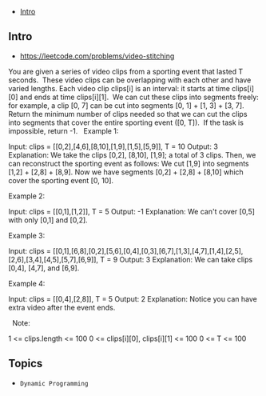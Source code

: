 - [Intro](#intro)

## Intro

- https://leetcode.com/problems/video-stitching

You are given a series of video clips from a sporting event that lasted T seconds.  These video clips can be overlapping with each other and have varied lengths.
Each video clip clips[i] is an interval: it starts at time clips[i][0] and ends at time clips[i][1].  We can cut these clips into segments freely: for example, a clip [0, 7] can be cut into segments [0, 1] + [1, 3] + [3, 7].
Return the minimum number of clips needed so that we can cut the clips into segments that cover the entire sporting event ([0, T]).  If the task is impossible, return -1.
 
Example 1:

Input: clips = [[0,2],[4,6],[8,10],[1,9],[1,5],[5,9]], T = 10
Output: 3
Explanation: 
We take the clips [0,2], [8,10], [1,9]; a total of 3 clips.
Then, we can reconstruct the sporting event as follows:
We cut [1,9] into segments [1,2] + [2,8] + [8,9].
Now we have segments [0,2] + [2,8] + [8,10] which cover the sporting event [0, 10].

Example 2:

Input: clips = [[0,1],[1,2]], T = 5
Output: -1
Explanation: 
We can't cover [0,5] with only [0,1] and [0,2].

Example 3:

Input: clips = [[0,1],[6,8],[0,2],[5,6],[0,4],[0,3],[6,7],[1,3],[4,7],[1,4],[2,5],[2,6],[3,4],[4,5],[5,7],[6,9]], T = 9
Output: 3
Explanation: 
We can take clips [0,4], [4,7], and [6,9].

Example 4:

Input: clips = [[0,4],[2,8]], T = 5
Output: 2
Explanation: 
Notice you can have extra video after the event ends.

 
Note:

1 <= clips.length <= 100
0 <= clips[i][0], clips[i][1] <= 100
0 <= T <= 100



## Topics

- `Dynamic Programming`


